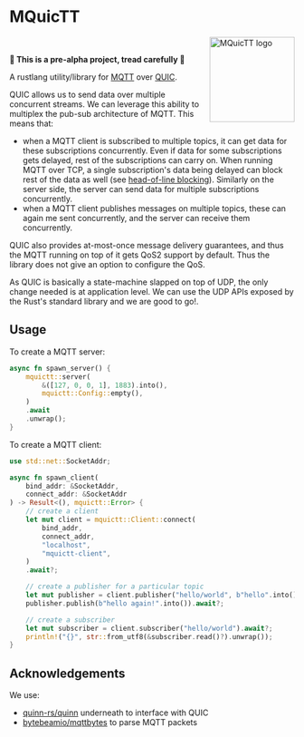 # MQuicTT

<img align="right" src="https://github.com/mquictt/mquictt/raw/main/docs/logo.png" height="150px" alt="MQuicTT logo">

<br>

**🚧 This is a pre-alpha project, tread carefully 🚧**

A rustlang utility/library for [MQTT] over [QUIC].

QUIC allows us to send data over multiple concurrent streams. We can leverage this ability to multiplex the pub-sub architecture of MQTT. This means that:
- when a MQTT client is subscribed to multiple topics, it can get data for these subscriptions concurrently. Even if data for some subscriptions gets delayed, rest of the subscriptions can carry on. When running MQTT over TCP, a single subscription's data being delayed can block rest of the data as well (see [head-of-line blocking]). Similarly on the server side, the server can send data for multiple subscriptions concurrently.
- when a MQTT client publishes messages on multiple topics, these can again me sent concurrently, and the server can receive them concurrently.

QUIC also provides at-most-once message delivery guarantees, and thus the MQTT running on top of it gets QoS2 support by default. Thus the library does not give an option to configure the QoS.

As QUIC is basically a state-machine slapped on top of UDP, the only change needed is at application level. We can use the UDP APIs exposed by the Rust's standard library and we are good to go!.

## Usage

To create a MQTT server:
```rust
async fn spawn_server() {
    mquictt::server(
        &([127, 0, 0, 1], 1883).into(),
        mquictt::Config::empty(),
    )
    .await
    .unwrap();
}
```

To create a MQTT client:
```rust
use std::net::SocketAddr;

async fn spawn_client(
	bind_addr: &SocketAddr,
	connect_addr: &SocketAddr
) -> Result<(), mquictt::Error> {
	// create a client
	let mut client = mquictt::Client::connect(
        bind_addr,
        connect_addr,
        "localhost",
        "mquictt-client",
    )
    .await?;

	// create a publisher for a particular topic
	let mut publisher = client.publisher("hello/world", b"hello".into()).await?;
	publisher.publish(b"hello again!".into()).await?;

	// create a subscriber
	let mut subscriber = client.subscriber("hello/world").await?;
	println!("{}", str::from_utf8(&subscriber.read()?).unwrap());
}
```

## Acknowledgements
We use:
- [quinn-rs/quinn][quinn] underneath to interface with QUIC
- [bytebeamio/mqttbytes][mqttbytes] to parse MQTT packets

[MQTT]: https://mqtt.org/
[QUIC]: https://en.wikipedia.org/wiki/QUIC
[quinn]: https://github.com/quinn-rs/quinn
[mqttbytes]: https://github.com/bytebeamio/rumqtt/tree/master/mqttbytes
[head-of-line blocking]: https://en.wikipedia.org/wiki/Head-of-line_blocking
